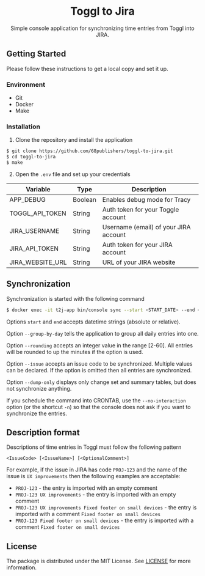 <h1 align="center">Toggl to Jira</h1>

<p align="center">Simple console application for synchronizing time entries from Toggl into JIRA.</p>

## Getting Started

Please follow these instructions to get a local copy and set it up.

### Environment

- Git
- Docker
- Make

### Installation

1. Clone the repository and install the application

```sh
$ git clone https://github.com/68publishers/toggl-to-jira.git
$ cd toggl-to-jira
$ make
```

2. Open the `.env` file and set up your credentials

| Variable | Type    | Description |
| ------ |---------|-------------|
| APP_DEBUG | Boolean | Enables debug mode for Tracy |
| TOGGL_API_TOKEN | String  | Auth token for your Toggle account |
| JIRA_USERNAME | String | Username (email) of your JIRA account |
| JIRA_API_TOKEN | String | Auth token for your JIRA account |
| JIRA_WEBSITE_URL | String | URL of your JIRA website |

## Synchronization

Synchronization is started with the following command

```sh
$ docker exec -it t2j-app bin/console sync --start <START_DATE> --end <END_DATE> [--group-by-day] [--rounding <ROUNDING>] [--issue <ISSUE_CODE>] [--dump-only] [--no-interaction]
```

Options `start` and `end` accepts datetime strings (absolute or relative).

Option `--group-by-day` tells the application to group all daily entries into one.

Option `--rounding` accepts an integer value in the range [2-60]. All entries will be rounded to up the minutes if the option is used.

Option `--issue` accepts an issue code to be synchronized. Multiple values can be declared. If the option is omitted then all entries are synchronized.

Option `--dump-only` displays only change set and summary tables, but does not synchronize anything.

If you schedule the command into CRONTAB, use the `--no-interaction` option (or the shortcut `-n`) so that the console does not ask if you want to synchronize the entries.

## Description format

Descriptions of time entries in Toggl must follow the following pattern

```
<IssueCode> [<IssueName>] [<OptionalComment>]
```

For example, if the issue in JIRA has code `PROJ-123` and the name of the issue is `UX improvements` then the following examples are acceptable:

- `PROJ-123` - the entry is imported with an empty comment
- `PROJ-123 UX improvements` - the entry is imported with an empty comment
- `PROJ-123 UX improvements Fixed footer on small devices` - the entry is imported with a comment `Fixed footer on small devices`
- `PROJ-123 Fixed footer on small devices` - the entry is imported with a comment `Fixed footer on small devices`

## License

The package is distributed under the MIT License. See [LICENSE](LICENSE.md) for more information.
